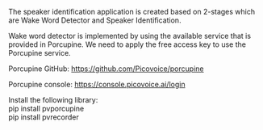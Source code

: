 The speaker identification application is created based on 2-stages which are Wake Word Detector and Speaker Identification.

Wake word detector is implemented by using the available service that is provided in Porcupine. We need to apply the free access key to use the Porcupine service.

Porcupine GitHub:
https://github.com/Picovoice/porcupine

Porcupine console:
https://console.picovoice.ai/login

Install the following library:<br/>
pip install pvporcupine<br/>
pip install pvrecorder
